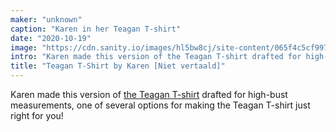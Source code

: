 ```yaml
---
maker: "unknown"
caption: "Karen in her Teagan T-shirt"
date: "2020-10-19"
image: "https://cdn.sanity.io/images/hl5bw8cj/site-content/065f4c5cf9977fa2a24938964fb1e700a2dd1ea2-2048x2048.jpg"
intro: "Karen made this version of the Teagan T-shirt drafted for high-bust measurements, one of several options for making the Teagan T-shirt just right for you!"
title: "Teagan T-Shirt by Karen [Niet vertaald]"
---
```


Karen made this version of [the Teagan T-shirt](/designs/teagan/) drafted for high-bust measurements, one of several options for making the Teagan T-shirt just right for you!

